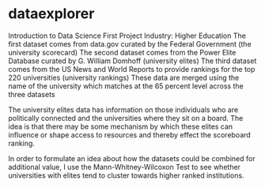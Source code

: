 # dataexplorer
Introduction to Data Science First Project
Industry: Higher Education
The first dataset comes from data.gov curated by the Federal Government (the university scorecard) 
The second dataset comes from the Power Elite Database curated by G. William Domhoff (university elites)
The third dataset comes from the US News and World Reports to provide rankings for the top 220 universities (university rankings)
These data are merged using the name of the university which matches at the 65 percent level across the three datasets

The university elites data has information on those individuals who are politically connected and the universities where they sit on a board. The idea is that there may be some mechanism by which these elites can influence or shape access to resources and thereby effect the scoreboard ranking. 

In order to formulate an idea about how the datasets could be combined for additional value, I use the Mann-Whitney-Wilcoxon Test
to see whether universities with elites tend to cluster towards higher ranked institutions. 

